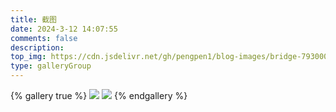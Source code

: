 ```yaml
---
title: 截图
date: 2024-3-12 14:07:55
comments: false
description:
top_img: https://cdn.jsdelivr.net/gh/pengpen1/blog-images/bridge-7930004_1280.jpg
type: galleryGroup
---
```

{% gallery true %}
![](https://cdn.jsdelivr.net/gh/pengpen1/blog-images/20231218105235.png)
![](https://cdn.jsdelivr.net/gh/pengpen1/blog-images/20230908110247.png)
{% endgallery %}